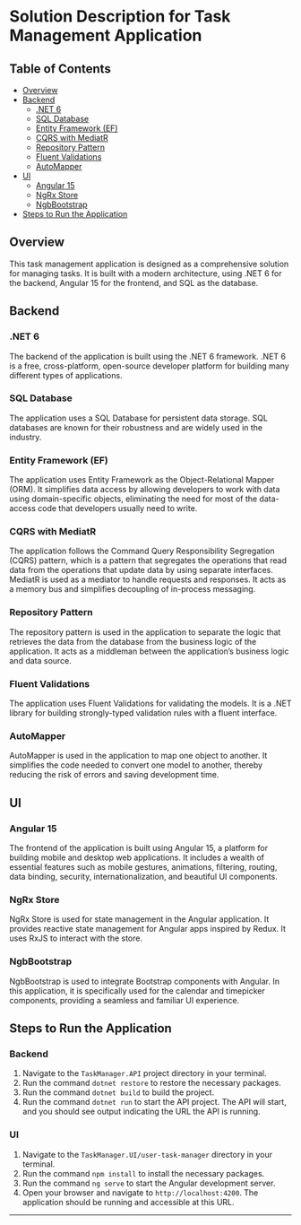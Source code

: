 
# Solution Description for Task Management Application

## Table of Contents

- [Overview](#overview)
- [Backend](#backend)
  - [.NET 6](#net-6)
  - [SQL Database](#sql-database)
  - [Entity Framework (EF)](#entity-framework-ef)
  - [CQRS with MediatR](#cqrs-with-mediatr)
  - [Repository Pattern](#repository-pattern)
  - [Fluent Validations](#fluent-validations)
  - [AutoMapper](#automapper)
- [UI](#ui)
  - [Angular 15](#angular-15)
  - [NgRx Store](#ngrx-store)
  - [NgbBootstrap](#ngbbootstrap)
- [Steps to Run the Application](#steps-to-run-the-application)

## Overview

This task management application is designed as a comprehensive solution for managing tasks. It is built with a modern architecture, using .NET 6 for the backend, Angular 15 for the frontend, and SQL as the database. 

## Backend

### .NET 6

The backend of the application is built using the .NET 6 framework. .NET 6 is a free, cross-platform, open-source developer platform for building many different types of applications.

### SQL Database

The application uses a SQL Database for persistent data storage. SQL databases are known for their robustness and are widely used in the industry.

### Entity Framework (EF)

The application uses Entity Framework as the Object-Relational Mapper (ORM). It simplifies data access by allowing developers to work with data using domain-specific objects, eliminating the need for most of the data-access code that developers usually need to write.

### CQRS with MediatR

The application follows the Command Query Responsibility Segregation (CQRS) pattern, which is a pattern that segregates the operations that read data from the operations that update data by using separate interfaces. MediatR is used as a mediator to handle requests and responses. It acts as a memory bus and simplifies decoupling of in-process messaging.

### Repository Pattern

The repository pattern is used in the application to separate the logic that retrieves the data from the database from the business logic of the application. It acts as a middleman between the application’s business logic and data source.

### Fluent Validations

The application uses Fluent Validations for validating the models. It is a .NET library for building strongly-typed validation rules with a fluent interface.

### AutoMapper

AutoMapper is used in the application to map one object to another. It simplifies the code needed to convert one model to another, thereby reducing the risk of errors and saving development time.

## UI

### Angular 15

The frontend of the application is built using Angular 15, a platform for building mobile and desktop web applications. It includes a wealth of essential features such as mobile gestures, animations, filtering, routing, data binding, security, internationalization, and beautiful UI components.

### NgRx Store

NgRx Store is used for state management in the Angular application. It provides reactive state management for Angular apps inspired by Redux. It uses RxJS to interact with the store.

### NgbBootstrap

NgbBootstrap is used to integrate Bootstrap components with Angular. In this application, it is specifically used for the calendar and timepicker components, providing a seamless and familiar UI experience.

## Steps to Run the Application

### Backend

1. Navigate to the `TaskManager.API` project directory in your terminal.
2. Run the command `dotnet restore` to restore the necessary packages.
3. Run the command `dotnet build` to build the project.
4. Run the command `dotnet run` to start the API project. The API will start, and you should see output indicating the URL the API is running.

### UI

1. Navigate to the `TaskManager.UI/user-task-manager` directory in your terminal.
2. Run the command `npm install` to install the necessary packages.
3. Run the command `ng serve` to start the Angular development server.
4. Open your browser and navigate to `http://localhost:4200`. The application should be running and accessible at this URL.

---
